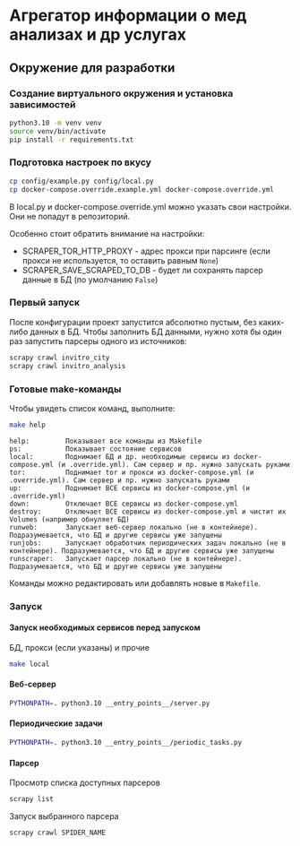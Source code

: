 # Агрегатор информации о мед анализах и др услугах

## Окружение для разработки

### Создание виртуального окружения и установка зависимостей
```bash
python3.10 -m venv venv
source venv/bin/activate
pip install -r requirements.txt
```

### Подготовка настроек по вкусу
```bash
cp config/example.py config/local.py
cp docker-compose.override.example.yml docker-compose.override.yml
```

В local.py и docker-compose.override.yml можно указать свои настройки.
Они не попадут в репозиторий.

Особенно стоит обратить внимание на настройки:
* SCRAPER_TOR_HTTP_PROXY - адрес прокси при парсинге (если прокси не используется, то оставить равным `None`)
* SCRAPER_SAVE_SCRAPED_TO_DB - будет ли сохранять парсер данные в БД (по умолчанию `False`)

### Первый запуск

После конфигурации проект запустится абсолютно пустым, без каких-либо данных в БД.
Чтобы заполнить БД данными, нужно хотя бы один раз запустить парсеры одного из источников:
```bash
scrapy crawl invitro_city
scrapy crawl invitro_analysis
```

### Готовые make-команды

Чтобы увидеть список команд, выполните:
```bash
make help
```

```
help:         Показывает все команды из Makefile
ps:           Показывает состояние сервисов
local:        Поднимает БД и др. необходимые сервисы из docker-compose.yml (и .override.yml). Сам сервер и пр. нужно запускать руками
tor:          Поднимает tor и прокси из docker-compose.yml (и .override.yml). Сам сервер и пр. нужно запускать руками
up:           Поднимает ВСЕ сервисы из docker-compose.yml (и .override.yml)
down:         Отключает ВСЕ сервисы из docker-compose.yml
destroy:      Отключает ВСЕ сервисы из docker-compose.yml и чистит их Volumes (например обнуляет БД)
runweb:       Запускает веб-сервер локально (не в контейнере). Подразумевается, что БД и другие сервисы уже запущены
runjobs:      Запускает обработчик периодических задач локально (не в контейнере). Подразумевается, что БД и другие сервисы уже запущены
runscraper:   Запускает парсер локально (не в контейнере). Подразумевается, что БД и другие сервисы уже запущены
```

Команды можно редактировать или добавлять новые в `Makefile`.

### Запуск

#### Запуск необходимых сервисов перед запуском
БД, прокси (если указаны) и прочие
```bash
make local
```

#### Веб-сервер
```bash
PYTHONPATH=. python3.10 __entry_points__/server.py
```

#### Периодические задачи
```bash
PYTHONPATH=. python3.10 __entry_points__/periodic_tasks.py
```

#### Парсер
Просмотр списка доступных парсеров
```bash
scrapy list
```

Запуск выбранного парсера
```bash
scrapy crawl SPIDER_NAME
```
